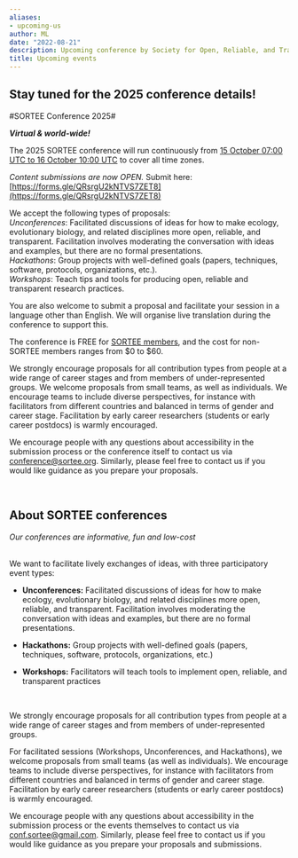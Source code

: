 ```yaml
---
aliases:
- upcoming-us
author: ML
date: "2022-08-21"
description: Upcoming conference by Society for Open, Reliable, and Transparent Ecology and Evolutionary biology (SORTEE)
title: Upcoming events
---
```


## Stay tuned for the 2025 conference details! ##

#SORTEE Conference 2025#  

***Virtual & world-wide!***  
  
The 2025 SORTEE conference will run continuously from [15 October 07:00 UTC to 16 October 10:00 UTC](https://www.timeanddate.com/worldclock/fixedtime.html?msg=SORTEE+2025+Conference&iso=20251015T07&p1=1440&ah=23&am=55) to cover all time zones.   
  
*Content submissions are now OPEN.* Submit here: [https://forms.gle/QRsrgU2kNTVS7ZET8](https://forms.gle/QRsrgU2kNTVS7ZET8)  

  
We accept the following types of proposals:  
*Unconferences*: Facilitated discussions of ideas for how to make ecology, evolutionary biology, and related disciplines more open, reliable, and transparent. Facilitation involves moderating the conversation with ideas and examples, but there are no formal presentations.  
*Hackathons*: Group projects with well-defined goals (papers, techniques, software, protocols, organizations, etc.).  
*Workshops*: Teach tips and tools for producing open, reliable and transparent research practices.  
  
You are also welcome to submit a proposal and facilitate your session in a language other than English. We will organise live translation during the conference to support this.  
  
The conference is FREE for [SORTEE members](https://www.sortee.org/join/), and the cost for non-SORTEE members ranges from $0 to $60. 
  
We strongly encourage proposals for all contribution types from people at a wide range of career stages and from members of under-represented groups. We welcome proposals from small teams, as well as individuals. We encourage teams to include diverse perspectives, for instance with facilitators from different countries and balanced in terms of gender and career stage. Facilitation by early career researchers (students or early career postdocs) is warmly encouraged.  
  
We encourage people with any questions about accessibility in the submission process or the conference itself to contact us via [conference@sortee.org](mailto:conference@sortee.org). Similarly, please feel free to contact us if you would like guidance as you prepare your proposals.
  
  

  

&nbsp;  

## About SORTEE conferences

*Our conferences are informative, fun and low-cost*  
 

We want to facilitate lively exchanges of ideas, with three participatory event types:  
- **Unconferences:** Facilitated discussions of ideas for how to make ecology, evolutionary biology, and related disciplines more open, reliable, and transparent. Facilitation involves moderating the conversation with ideas and examples, but there are no formal presentations.

-   **Hackathons:** Group projects with well-defined goals (papers, techniques, software, protocols, organizations, etc.)

-   **Workshops:** Facilitators will teach tools to implement open, reliable, and transparent practices

 

We strongly encourage proposals for all contribution types from people at a wide range of career stages and from members of under-represented groups.

For facilitated sessions (Workshops, Unconferences, and Hackathons), we welcome proposals from small teams (as well as individuals). We encourage teams to include diverse perspectives, for instance with facilitators from different countries and balanced in terms of gender and career stage. Facilitation by early career researchers (students or early career postdocs) is warmly encouraged.

We encourage people with any questions about accessibility in the submission process or the events themselves to contact us via [conf.sortee@gmail.com](mailto:conf.sortee@gmail.com). Similarly, please feel free to contact us if you would like guidance as you prepare your proposals and submissions.
